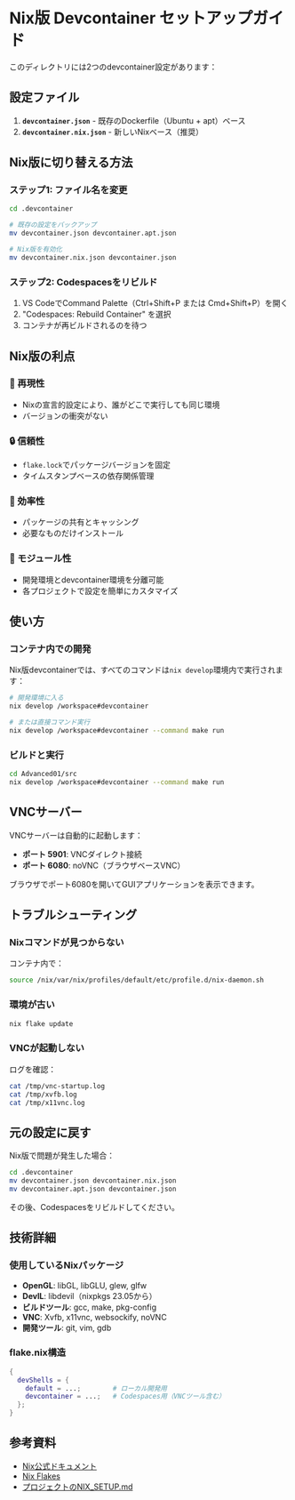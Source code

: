 # Nix版 Devcontainer セットアップガイド

このディレクトリには2つのdevcontainer設定があります：

## 設定ファイル

1. **`devcontainer.json`** - 既存のDockerfile（Ubuntu + apt）ベース
2. **`devcontainer.nix.json`** - 新しいNixベース（推奨）

## Nix版に切り替える方法

### ステップ1: ファイル名を変更

```bash
cd .devcontainer

# 既存の設定をバックアップ
mv devcontainer.json devcontainer.apt.json

# Nix版を有効化
mv devcontainer.nix.json devcontainer.json
```

### ステップ2: Codespacesをリビルド

1. VS CodeでCommand Palette（Ctrl+Shift+P または Cmd+Shift+P）を開く
2. "Codespaces: Rebuild Container" を選択
3. コンテナが再ビルドされるのを待つ

## Nix版の利点

### 🎯 再現性
- Nixの宣言的設定により、誰がどこで実行しても同じ環境
- バージョンの衝突がない

### 🔒 信頼性
- `flake.lock`でパッケージバージョンを固定
- タイムスタンプベースの依存関係管理

### 🚀 効率性
- パッケージの共有とキャッシング
- 必要なものだけインストール

### 🧩 モジュール性
- 開発環境とdevcontainer環境を分離可能
- 各プロジェクトで設定を簡単にカスタマイズ

## 使い方

### コンテナ内での開発

Nix版devcontainerでは、すべてのコマンドは`nix develop`環境内で実行されます：

```bash
# 開発環境に入る
nix develop /workspace#devcontainer

# または直接コマンド実行
nix develop /workspace#devcontainer --command make run
```

### ビルドと実行

```bash
cd Advanced01/src
nix develop /workspace#devcontainer --command make run
```

## VNCサーバー

VNCサーバーは自動的に起動します：
- **ポート 5901**: VNCダイレクト接続
- **ポート 6080**: noVNC（ブラウザベースVNC）

ブラウザでポート6080を開いてGUIアプリケーションを表示できます。

## トラブルシューティング

### Nixコマンドが見つからない

コンテナ内で：
```bash
source /nix/var/nix/profiles/default/etc/profile.d/nix-daemon.sh
```

### 環境が古い

```bash
nix flake update
```

### VNCが起動しない

ログを確認：
```bash
cat /tmp/vnc-startup.log
cat /tmp/xvfb.log
cat /tmp/x11vnc.log
```

## 元の設定に戻す

Nix版で問題が発生した場合：

```bash
cd .devcontainer
mv devcontainer.json devcontainer.nix.json
mv devcontainer.apt.json devcontainer.json
```

その後、Codespacesをリビルドしてください。

## 技術詳細

### 使用しているNixパッケージ

- **OpenGL**: libGL, libGLU, glew, glfw
- **DevIL**: libdevil（nixpkgs 23.05から）
- **ビルドツール**: gcc, make, pkg-config
- **VNC**: Xvfb, x11vnc, websockify, noVNC
- **開発ツール**: git, vim, gdb

### flake.nix構造

```nix
{
  devShells = {
    default = ...;        # ローカル開発用
    devcontainer = ...;   # Codespaces用（VNCツール含む）
  };
}
```

## 参考資料

- [Nix公式ドキュメント](https://nixos.org/manual/nix/stable/)
- [Nix Flakes](https://nixos.wiki/wiki/Flakes)
- [プロジェクトのNIX_SETUP.md](../NIX_SETUP.md)
